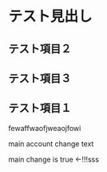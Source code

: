 # テスト見出し
## テスト項目２
## テスト項目３
## テスト項目１


fewaffwaofjweaojfowi

main account change text

main change is true <-!!!sss
